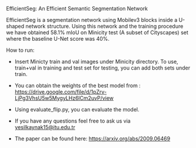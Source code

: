 EfficientSeg: An Efficient Semantic Segmentation Network

EfficientSeg is a segmentation network using Mobilev3 blocks inside a U-shaped network structure. Using this network and the training procedure we have obtained 58.1% mIoU on Minicity test (A subset of Cityscapes) set where the baseline U-Net score was 40%.


How to run:

- Insert Minicty train and val images under Minicity directory. To use, train+val in training and test set for testing, you can add both sets under train.

- You can obtain the weights of the best model from : https://drive.google.com/file/d/1pZrv-LjPg3VhsU5w5MygyLHz6lCm2uvP/view

- Using evaluate_flip.py, you can evaluate the model.

- If you have any questions feel free to ask us via yesilkaynak15@itu.edu.tr

- The paper can be found here: https://arxiv.org/abs/2009.06469

